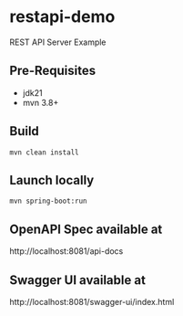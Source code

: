 # restapi-demo
REST API Server Example

## Pre-Requisites
 - jdk21
 - mvn 3.8+

## Build
```
mvn clean install 
```

## Launch locally
```
mvn spring-boot:run
```

## OpenAPI Spec available at
http://localhost:8081/api-docs

## Swagger UI available at
http://localhost:8081/swagger-ui/index.html
